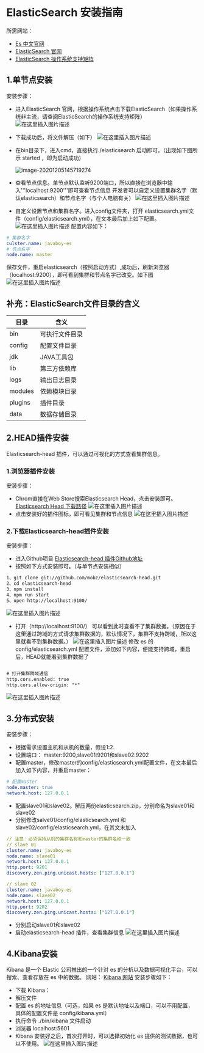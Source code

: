 # ElasticSearch 安装指南
所需网站：
- [Es 中文官网](https://www.elastic.co/cn/)
- [ElasticSearch 官网](https://www.elastic.co/cn/elasticsearch/)
- [ElasticSearch 操作系统支持矩阵](https://www.elastic.co/cn/support/matrix)

## 1.单节点安装
安装步骤：
- 进入ElasticSearch 官网，根据操作系统点击下载ElasticSearch（如果操作系统非主流，请查阅ElasticSearch的操作系统支持矩阵）
  ![在这里插入图片描述](https://raw.githubusercontent.com/YVictor13/ElasticSearch-study/master/image/20201122163452288.png)

- 下载成功后，将文件解压（如下）
  ![在这里插入图片描述](https://raw.githubusercontent.com/YVictor13/ElasticSearch-study/master/image/20201122164109826.png)

- 在bin目录下，进入cmd，直接执行./elasticsearch 启动即可。（出现如下图所示  started ，即为启动成功）

  ![image-20201205145719274](https://raw.githubusercontent.com/YVictor13/ElasticSearch-study/master/image/image-20201205145719274.png)

- 查看节点信息。单节点默认监听9200端口，所以直接在浏览器中输入'''localhost:9200'''即可查看节点信息
  开发者可以自定义设置集群名字（默认elasticsearch）和节点名字（与个人电脑有关）
  ![在这里插入图片描述](https://raw.githubusercontent.com/YVictor13/ElasticSearch-study/master/image/20201122170854109.png)

- 自定义设置节点和集群名字。进入config文件夹，打开 elasticsearch.yml文件（config/elasticsearch.yml），在文本最后加上如下配置。
![在这里插入图片描述](https://raw.githubusercontent.com/YVictor13/ElasticSearch-study/master/image/20201122171541997.png)
配置内容如下：
```yml
# 集群名字
culster.name: javaboy-es
# 节点名字
node.name: master
```
保存文件，重启elasticsearch（按照启动方式）,成功后，刷新浏览器（localhost:9200），即可看到集群和节点名字已改变。如下图
![在这里插入图片描述](https://raw.githubusercontent.com/YVictor13/ElasticSearch-study/master/image/20201122172310665.png)


## 补充：**ElasticSearch文件目录的含义**

| 目录    | 含义           |
| ------- | -------------- |
| bin     | 可执行文件目录 |
| config  | 配置文件目录   |
| jdk     | JAVA工具包     |
| lib     | 第三方依赖库   |
| logs    | 输出日志目录   |
| modules | 依赖模块目录   |
| plugins | 插件目录       |
| data    | 数据存储目录   |


## 2.HEAD插件安装
Elasticsearch-head 插件，可以通过可视化的方式查看集群信息。
### 1.浏览器插件安装
安装步骤：
- Chrom直接在Web Store搜索Elasticsearch Head，点击安装即可。
[Elasticsearch Head 下载路径](https://chrome.google.com/webstore/detail/elasticsearch-head/ffmkiejjmecolpfloofpjologoblkegm)
![在这里插入图片描述](https://raw.githubusercontent.com/YVictor13/ElasticSearch-study/master/image/2020112217344170.png)
- 点击安装好的插件图标，即可看见集群和节点信息
![在这里插入图片描述](https://raw.githubusercontent.com/YVictor13/ElasticSearch-study/master/image/20201122174010414.png)
### 2.下载Elasticsearch-head插件安装
安装步骤：
- 进入Github项目 [Elasticsearch-head 插件Github地址](https://github.com/mobz/elasticsearch-head)
- 按照如下方式安装即可。（与单节点安装相似）
```xml
1、git clone git://github.com/mobz/elasticsearch-head.git
2、cd elasticsearch-head
3、npm install
4、npm run start
5、open http://localhost:9100/
```
![在这里插入图片描述](https://raw.githubusercontent.com/YVictor13/ElasticSearch-study/master/image/20201122174557929.png)
- 打开（http://localhost:9100/） 可以看到此时查看不了集群数据。（原因在于这里通过跨域的方式请求集群数据的，默认情况下，集群不支持跨域，所以这里就看不到集群数据。）
![在这里插入图片描述](https://raw.githubusercontent.com/YVictor13/ElasticSearch-study/master/image/20201122195642360.png)
修改 es 的 config/elasticsearch.yml 配置文件，添加如下内容，便能支持跨域，重启后，HEAD就能看到集群数据了
```xml

# 打开集群跨域通信
http.cors.enabled: true
http.cors.allow-origin: "*"

```
![在这里插入图片描述](https://raw.githubusercontent.com/YVictor13/ElasticSearch-study/master/image/20201122200343188.png)

## 3.分布式安装
安装步骤：
- 根据需求设置主机和从机的数量，假设1:2.
- 设置端口： master:9200,slave01:9201和slave02:9202
- 配置master，修改master的config/elasticsearch.yml配置文件，在文本最后加入如下内容，并重启master：
```yml
# 配置master
node.master: true
network.host: 127.0.0.1
```
- 配置slave01和slave02。解压两份elasticsearch.zip，分别命名为slave01和slave02
- 分别修改salve01/config/elasticsearch.yml 和 slave02/config/elasticsearch.yml，在其文末加入

```yml
// 注意：必须保持从机的集群名称和master的集群名称一致
// slave 01 
cluster.name: javaboy-es
node.name: slave01
network.host: 127.0.0.1
http.port: 9201
discovery.zen.ping.unicast.hosts: ["127.0.0.1"]

// slave 02
cluster.name: javaboy-es
node.name: slave02
network.host: 127.0.0.1
http.port: 9202
discovery.zen.ping.unicast.hosts: ["127.0.0.1"]

```

- 分别启动slave01和slave02
- 启动elasticsearch-head 插件，查看集群信息
![在这里插入图片描述](https://raw.githubusercontent.com/YVictor13/ElasticSearch-study/master/image/20201122210307892.png)


## 4.Kibana安装
Kibana 是一个 Elastic 公司推出的一个针对 es 的分析以及数据可视化平台，可以搜索、查看存放在 es 中的数据。
网站： [Kibana 网站](https://www.elastic.co/cn/downloads/kibana)
安装步骤如下：
- 下载 Kibana：
- 解压文件
- 配置 es 的地址信息（可选，如果 es 是默认地址以及端口，可以不用配置，具体的配置文件是 config/kibana.yml）
- 执行命令 ./bin/kibana 文件启动 
- 浏览器 localhost:5601
- Kibana 安装好之后，首次打开时，可以选择初始化 es 提供的测试数据，也可以不使用。
![在这里插入图片描述](https://raw.githubusercontent.com/YVictor13/ElasticSearch-study/master/image/20201122215509204.png)
